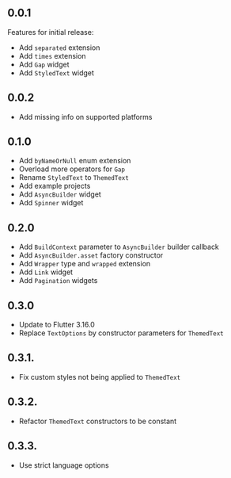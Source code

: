 ## 0.0.1

Features for initial release:

- Add `separated` extension
- Add `times` extension
- Add `Gap` widget
- Add `StyledText` widget

## 0.0.2

- Add missing info on supported platforms

## 0.1.0

- Add `byNameOrNull` enum extension
- Overload more operators for `Gap`
- Rename `StyledText` to `ThemedText`
- Add example projects
- Add `AsyncBuilder` widget
- Add `Spinner` widget

## 0.2.0

- Add `BuildContext` parameter to `AsyncBuilder` builder callback
- Add `AsyncBuilder.asset` factory constructor
- Add `Wrapper` type and `wrapped` extension
- Add `Link` widget
- Add `Pagination` widgets

## 0.3.0

- Update to Flutter 3.16.0
- Replace `TextOptions` by constructor parameters for `ThemedText`

## 0.3.1.

- Fix custom styles not being applied to `ThemedText`

## 0.3.2.

- Refactor `ThemedText` constructors to be constant

## 0.3.3.

- Use strict language options
